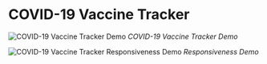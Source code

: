 # COVID-19 Vaccine Tracker

![ COVID-19 Vaccine Tracker Demo](assets/World_COVID_Vaccination_gif.gif)
_COVID-19 Vaccine Tracker Demo_

![ COVID-19 Vaccine Tracker Responsiveness Demo](assets/World_COVID_Vaccination_Responsive_gif3)
_Responsiveness Demo_
